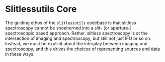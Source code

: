 # Slitlessutils Core 


The guiding ethos of the ```slitlessutils``` codebase is that slitless spectroscopy cannot be shoehorned into a slit- (or aperture-) spectroscopic based approach.  Rather, slitless spectroscopy is at the intersection of imaging and spectroscopy, but still not just IFU or so on.  Instead, we must be explicit about the interplay between imaging and spectroscopy, and this drives the choices of representing sources and data in these ways.  
